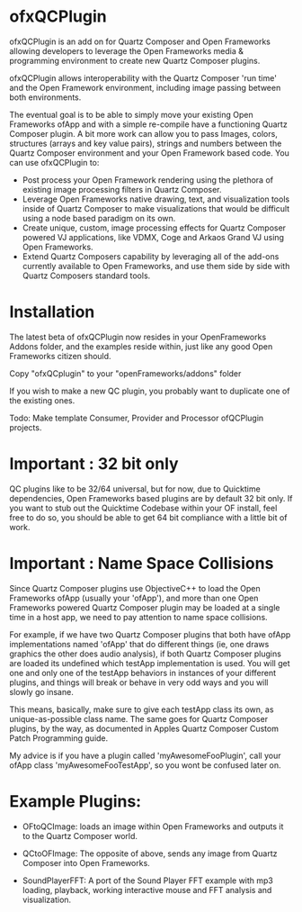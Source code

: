 ofxQCPlugin
===========

ofxQCPlugin is an add on for Quartz Composer and Open Frameworks allowing developers to leverage the Open Frameworks media &amp; programming environment to create new Quartz Composer plugins. 

ofxQCPlugin allows interoperability with the Quartz Composer 'run time' and the Open Framework environment, including image passing between both environments.  

The eventual goal is to be able to simply move your existing Open Frameworks ofApp and with a simple re-compile have a functioning Quartz Composer plugin. A bit more work can allow you to pass Images, colors, structures (arrays and key value pairs), strings and numbers between the Quartz Composer environment and your Open Framework based code.  You can use ofxQCPlugin to:  

* Post process your Open Framework rendering using the plethora of existing image processing filters in Quartz Composer.  
* Leverage Open Frameworks native drawing, text, and visualization tools inside of Quartz Composer to make visualizations that would be difficult using a node based paradigm on its own.  
* Create unique, custom, image processing effects for Quartz Composer powered VJ applications, like VDMX, Coge and Arkaos Grand VJ using Open Frameworks. 
* Extend Quartz Composers capability by leveraging all of the add-ons currently available to Open Frameworks, and use them side by side with Quartz Composers standard tools.



Installation
===========

The latest beta of ofxQCPlugin now resides in your OpenFrameworks Addons folder, and the examples reside within, just like any good Open Frameworks citizen should.

Copy "ofxQCplugin" to your "openFrameworks/addons" folder

If you wish to make a new QC plugin, you probably want to duplicate one of the existing ones. 

Todo: Make template Consumer, Provider and Processor ofQCPlugin projects.


Important : 32 bit only
===========

QC plugins like to be 32/64 universal, but for now, due to Quicktime dependencies, Open Frameworks based plugins are by default 32 bit only. If you want to stub out the Quicktime Codebase within your OF install, feel free to do so, you should be able to get 64 bit compliance with a little bit of work.


Important : Name Space Collisions
===========

Since Quartz Composer plugins use ObjectiveC++ to load the Open Frameworks ofApp (usually your 'ofApp'), and more than one Open Frameworks powered Quartz Composer plugin may be loaded at a single time in a host app, we need to pay attention to name space collisions.

For example, if we have two Quartz Composer plugins that both have ofApp implementations named 'ofApp' that do different things (ie, one draws graphics the other does audio analysis), if both Quartz Composer plugins are loaded its undefined which testApp implementation is used. You will get one and only one of the testApp behaviors in instances of your different plugins, and things will break or behave in very odd ways and you will slowly go insane.

This means, basically, make sure to give each testApp class its own, as unique-as-possible class name. The same goes for Quartz Composer plugins, by the way, as documented in Apples Quartz Composer Custom Patch Programming guide. 

My advice is if you have a plugin called 'myAwesomeFooPlugin', call your ofApp class 'myAwesomeFooTestApp', so you wont be confused later on.

Example Plugins:  
===========

* OFtoQCImage: loads an image within Open Frameworks and outputs it to the Quartz Composer world. 
	
* QCtoOFImage: The opposite of above, sends any image from Quartz Composer into Open Frameworks.
	
* SoundPlayerFFT: A port of the Sound Player FFT example with mp3 loading, playback, working interactive mouse and FFT analysis and visualization.